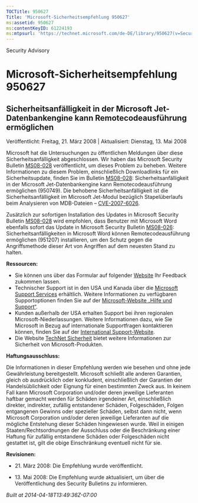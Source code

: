 ```yaml
---
TOCTitle: 950627
Title: 'Microsoft-Sicherheitsempfehlung 950627'
ms:assetid: 950627
ms:contentKeyID: 61224193
ms:mtpsurl: 'https://technet.microsoft.com/de-DE/library/950627(v=Security.10)'
---
```


Security Advisory

Microsoft-Sicherheitsempfehlung 950627
======================================

Sicherheitsanfälligkeit in der Microsoft Jet-Datenbankengine kann Remotecodeausführung ermöglichen
--------------------------------------------------------------------------------------------------

Veröffentlicht: Freitag, 21. März 2008 | Aktualisiert: Dienstag, 13. Mai 2008

Microsoft hat die Untersuchungen zu öffentlichen Meldungen über diese Sicherheitsanfälligkeit abgeschlossen. Wir haben das Microsoft Security Bulletin [MS08-028](https://go.microsoft.com/fwlink/?linkid=114750) veröffentlicht, um dieses Problem zu beheben. Weitere Informationen zu diesem Problem, einschließlich Downloadlinks für ein Sicherheitsupdate, finden Sie im Bulletin [MS08-028](https://go.microsoft.com/fwlink/?linkid=114750): Sicherheitsanfälligkeit in der Microsoft Jet-Datenbankengine kann Remotecodeausführung ermöglichen (950749). Die behobene Sicherheitsanfälligkeit ist die Sicherheitsanfälligkeit im Microsoft Jet-Modul bezüglich Stapelüberlaufs beim Analysieren von MDB-Dateien – [CVE-2007-6026](https://www.cve.mitre.org/cgi-bin/cvename.cgi?name=cve-2007-6026).

Zusätzlich zur sofortigen Installation des Updates in Microsoft Security Bulletin [MS08-028](https://go.microsoft.com/fwlink/?linkid=114750) wird empfohlen, dass Benutzer mit Microsoft Word ebenfalls sofort das Update in Microsoft Security Bulletin [MS08-026](https://go.microsoft.com/fwlink/?linkid=117295): Sicherheitsanfälligkeiten in Microsoft Word können Remotecodeausführung ermöglichen (951207) installieren, um den Schutz gegen die Angriffsmethode dieser Art von Angriffen auf dem neuesten Stand zu halten.

**Ressourcen:**

-   Sie können uns über das Formular auf folgender [Website](https://support.microsoft.com/common/survey.aspx?scid=sw;en;1257&showpage=1&ws=technet&sd=tech) Ihr Feedback zukommen lassen.
-   Technischer Support ist in den USA und Kanada über die [Microsoft Support Services](https://go.microsoft.com/fwlink/?linkid=21131) erhältlich. Weitere Informationen zu verfügbaren Supportoptionen finden Sie auf der [Microsoft-Website „Hilfe und Support“](https://support.microsoft.com/).
-   Kunden außerhalb der USA erhalten Support bei ihren regionalen Microsoft-Niederlassungen. Weitere Informationen dazu, wie Sie Microsoft in Bezug auf internationale Supportfragen kontaktieren können, finden Sie auf der [International Support-Website](https://go.microsoft.com/fwlink/?linkid=21155).
-   Die Website [TechNet Sicherheit](https://www.microsoft.com/germany/technet/sicherheit/default.mspx) bietet weitere Informationen zur Sicherheit von Microsoft-Produkten.

**Haftungsausschluss:**

Die Informationen in dieser Empfehlung werden wie besehen und ohne jede Gewährleistung bereitgestellt. Microsoft schließt alle anderen Garantien, gleich ob ausdrücklich oder konkludent, einschließlich der Garantien der Handelsüblichkeit oder Eignung für einen bestimmten Zweck aus. In keinem Fall kann Microsoft Corporation und/oder deren jeweilige Lieferanten haftbar gemacht werden für Schäden irgendeiner Art, einschließlich direkter, indirekter, zufällig entstandener Schäden, Folgeschäden, Folgen entgangenen Gewinns oder spezieller Schäden, selbst dann nicht, wenn Microsoft Corporation und/oder deren jeweilige Lieferanten auf die mögliche Entstehung dieser Schäden hingewiesen wurde. Weil in einigen Staaten/Rechtsordnungen der Ausschluss oder die Beschränkung einer Haftung für zufällig entstandene Schäden oder Folgeschäden nicht gestattet ist, gilt die obige Einschränkung eventuell nicht für sie.

**Revisionen:**

-   <p>21. März 2008: Die Empfehlung wurde veröffentlicht.</P>
-   <p>13. Mai 2008: Die Empfehlung wurde aktualisiert, um über die Veröffentlichung des Security Bulletins zu informieren.</p>

*Built at 2014-04-18T13:49:36Z-07:00*
